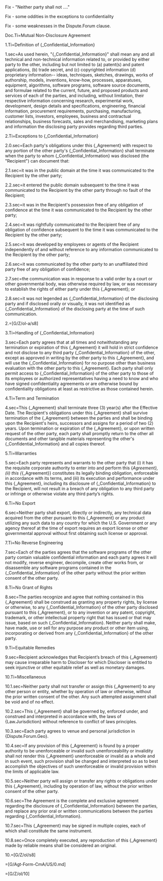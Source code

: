 Fix - "Neither party shall not ...."

Fix - some oddities in the exceptions to confidentiality

Fix - some weaknesses in the Dispute.Forum clause.

Doc.Ti=Mutual Non-Disclosure Agreement


1.Ti=Definition of {_Confidential_Information}

1.sec=As used herein, "{_Confidential_Information}" shall mean any and all technical and non-technical information related to, or provided by either party to the other, including but not limited to (a) patent(s) and patent applications, (b) trade secret, and (c) copyrighted information (d) proprietary information-- ideas, techniques, sketches, drawings, works of authorship, models, inventions, know-how, processes, apparatuses, equipment, algorithms, software programs, software source documents, and formulae related to the current, future, and proposed products and services of each of the parties, and including, without limitation, their respective information concerning research, experimental work, development, design details and specifications, engineering, financial information, procurement requirements, purchasing, manufacturing, customer lists, investors, employees, business and contractual relationships, business forecasts, sales and merchandising, marketing plans and information the disclosing party provides regarding third parties.

2.Ti=Exceptions to {_Confidential_Information}

2.0.sec=Each party's obligations under this {_Agreement} with respect to any portion of the other party's {_Confidential_Information} shall terminate when the party to whom {_Confidential_Information} was disclosed (the "Recipient") can document that: 

2.1.sec=it was in the public domain at the time it was communicated to the Recipient by the other party; 

2.2.sec=it entered the public domain subsequent to the time it was communicated to the Recipient by the other party through no fault of the Recipient; 

2.3.sec=it was in the Recipient's possession free of any obligation of confidence at the time it was communicated to the Recipient by the other party; 

2.4.sec=it was rightfully communicated to the Recipient free of any obligation of confidence subsequent to the time it was communicated to the Recipient by the other party; 

2.5.sec=it was developed by employees or agents of the Recipient independently of and without reference to any information communicated to the Recipient by the other party; 

2.6.sec=it was communicated by the other party to an unaffiliated third party free of any obligation of confidence;

2.7.sec=the communication was in response to a valid order by a court or other governmental body, was otherwise required by law, or was necessary to establish the rights of either party under this {_Agreement}; or 

2.8.sec=it was not legended as {_Confidential_Information} of the disclosing party and if disclosed orally or visually, it was not identified as {_Confidential_Information} of the disclosing party at the time of such communication.

2.=[G/Z/ol-a/s8]

3.Ti=Handling of {_Confidential_Information}

3.sec=Each party agrees that at all times and notwithstanding any termination or expiration of this {_Agreement} it will hold in strict confidence and not disclose to any third party {_Confidential_Information} of the other, except as approved in writing by the other party to this {_Agreement}, and will use the {_Confidential_Information} for no purpose other than business evaluation with the other party to this {_Agreement}. Each party shall only permit access to {_Confidential_Information} of the other party to those of its employees or authorized representatives having a need to know and who have signed confidentiality agreements or are otherwise bound by confidentiality obligations at least as restrictive as those contained herein.

4.Ti=Term and Termination

4.sec=This {_Agreement} shall terminate three (3) year(s) after the Effective Date. The Recipient's obligations under this {_Agreement} shall survive termination of the {_Agreement} between the parties and shall be binding upon the Recipient's heirs, successors and assigns for a period of two (2) years. Upon termination or expiration of the {_Agreement}, or upon written request of the other party, each party shall promptly return to the other all documents and other tangible materials representing the other's {_Confidential_Information} and all copies thereof.  

5.Ti=Warranties

5.sec=Each party represents and warrants to the other party that (i) it has the requisite corporate authority to enter into and perform this {_Agreement}, (ii) this {_{_Agreement}} constitutes its legally binding obligation, enforceable in accordance with its terms, and (iii) its execution and performance under this {_Agreement}, including its disclosure of {_Confidential_Information} to the Recipient, will not result in a breach of any obligation to any third party or infringe or otherwise violate any third party’s rights.

6.Ti=No Export

6.sec=Neither party shall export, directly or indirectly, any technical data acquired from the other pursuant to this {_Agreement} or any product utilizing any such data to any country for which the U.S. Government or any agency thereof at the time of export requires an export license or other governmental approval without first obtaining such license or approval.

7.Ti=No Reverse Engineering

7.sec=Each of the parties agrees that the software programs of the other party contain valuable confidential information and each party agrees it will not modify, reverse engineer, decompile, create other works from, or disassemble any software programs contained in the {_Confidential_Information} of the other party without the prior written consent of the other party.

8.Ti=No Grant of Rights

8.sec=The parties recognize and agree that nothing contained in this {_Agreement} shall be construed as granting any property rights, by license or otherwise, to any {_Confidential_Information} of the other party disclosed pursuant to this {_Agreement}, or to any invention or any patent, copyright, trademark, or other intellectual property right that has issued or that may issue, based on such {_Confidential_Information}. Neither party shall make, have made, use or sell for any purpose any product or other item using, incorporating or derived from any {_Confidential_Information} of the other party.

9.Ti=Equitable Remedies

9.sec=Recipient acknowledges that Recipient’s breach of this {_Agreement} may cause irreparable harm to Discloser for which Discloser is entitled to seek injunctive or other equitable relief as well as monetary damages.

10.Ti=Miscellaneous

10.1.sec=Neither party shall not transfer or assign this {_Agreement} to any other person or entity, whether by operation of law or otherwise, without the prior written consent of the other. Any such attempted assignment shall be void and of no effect.

10.2.sec=This {_Agreement} shall be governed by, enforced under, and construed and interpreted in accordance with, the laws of {Law.Jurisdiction} without reference to conflict of laws principles.

10.3.sec=Each party agrees to venue and personal jurisdiction in {Dispute.Forum.Geo}.

10.4.sec=If any provision of this {_Agreement} is found by a proper authority to be unenforceable or invalid such unenforceability or invalidity shall not render this {_Agreement} unenforceable or invalid as a whole and in such event, such provision shall be changed and interpreted so as to best accomplish the objectives of such unenforceable or invalid provision within the limits of applicable law.

10.5.sec=Neither party will assign or transfer any rights or obligations under this {_Agreement}, including by operation of law, without the prior written consent of the other party.

10.6.sec=The Agreement is the complete and exclusive agreement regarding the disclosure of {_Confidential_Information} between the parties, and replace any prior oral or written communications between the parties regarding {_Confidential_Information}.

10.7.sec=This {_Agreement} may be signed in multiple copies, each of which shall constitute the same instrument.

10.8.sec=Once completely executed, any reproduction of this {_Agreement} made by reliable means shall be considered an original.  

10.=[G/Z/ol/s8]


=[G/Agt-Form-CmA/US/0.md]

=[G/Z/ol/10]
